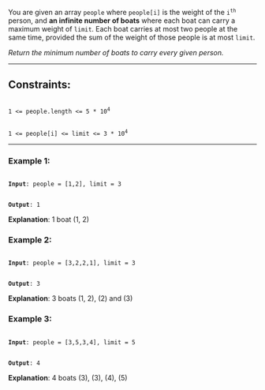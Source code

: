 You are given an array `people` where `people[i]` is the weight of the <code>i<sup>th</sup></code> person, 
and **an infinite number of boats** where each boat can carry a maximum weight of `limit`.
Each boat carries at most two people at the same time, provided the sum of the weight of those people is at most `limit`.

_Return the minimum number of boats to carry every given person._

----------------------
## Constraints:

<code>
1 <= people.length <= 5 * 10<sup>4</sup>

1 <= people[i] <= limit <= 3 * 10<sup>4</sup>
</code>

----------------------

### Example 1:

<code>
<strong>Input</strong>: people = [1,2], limit = 3

<strong>Output</strong>: 1
</code>

**Explanation**: 1 boat (1, 2)

### Example 2:
<code>
<strong>Input</strong>: people = [3,2,2,1], limit = 3

<strong>Output</strong>: 3
</code>

**Explanation**: 3 boats (1, 2), (2) and (3)

### Example 3:

<code>
<strong>Input</strong>: people = [3,5,3,4], limit = 5

<strong>Output</strong>: 4
</code>

**Explanation**: 4 boats (3), (3), (4), (5)
